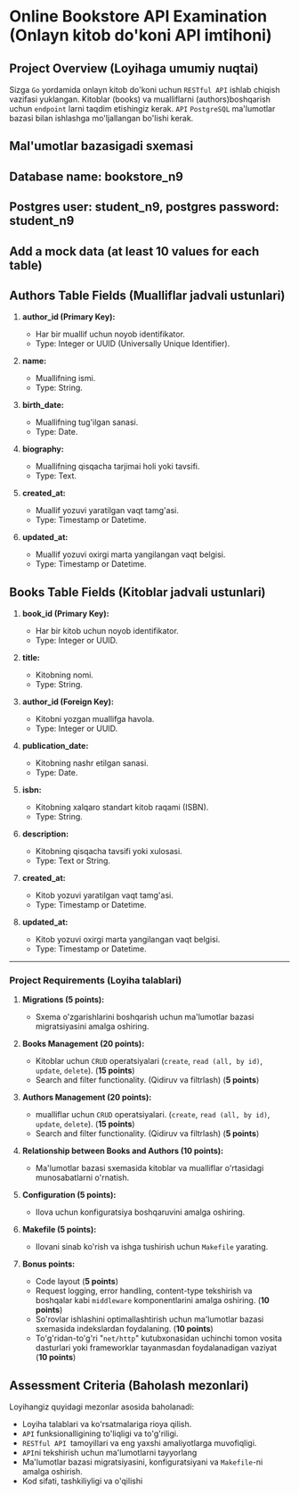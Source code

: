 # Online Bookstore API Examination (Onlayn kitob do'koni API imtihoni)

## Project Overview (Loyihaga umumiy nuqtai)

Sizga `Go` yordamida onlayn kitob do'koni uchun `RESTful API` ishlab chiqish vazifasi yuklangan. Kitoblar (books) va mualliflarni (authors)boshqarish uchun `endpoint` larni taqdim etishingiz kerak. `API` `PostgreSQL` ma'lumotlar bazasi bilan ishlashga mo'ljallangan bo'lishi kerak.

## Mal'umotlar bazasigadi sxemasi

## Database name: bookstore_n9
## Postgres user: student_n9, postgres password: student_n9
## Add a mock data (at least 10 values for each table)

## Authors Table Fields (Mualliflar jadvali ustunlari)

1. **author_id (Primary Key):**
   - Har bir muallif uchun noyob identifikator.
   - Type: Integer or UUID (Universally Unique Identifier).

2. **name:**
   - Muallifning ismi.
   - Type: String.

3. **birth_date:**
   - Muallifning tug'ilgan sanasi.
   - Type: Date.

4. **biography:**
   - Muallifning qisqacha tarjimai holi yoki tavsifi.
   - Type: Text.

5. **created_at:**
   - Muallif yozuvi yaratilgan vaqt tamg'asi.
   - Type: Timestamp or Datetime.

6. **updated_at:**
   - Muallif yozuvi oxirgi marta yangilangan vaqt belgisi.
   - Type: Timestamp or Datetime.

## Books Table Fields (Kitoblar jadvali ustunlari)

1. **book_id (Primary Key):**
   - Har bir kitob uchun noyob identifikator.
   - Type: Integer or UUID.

2. **title:**
   - Kitobning nomi.
   - Type: String.

3. **author_id (Foreign Key):**
   - Kitobni yozgan muallifga havola.
   - Type: Integer or UUID.

4. **publication_date:**
   - Kitobning nashr etilgan sanasi.
   - Type: Date.

5. **isbn:**
   - Kitobning xalqaro standart kitob raqami (ISBN).
   - Type: String.

6. **description:**
   - Kitobning qisqacha tavsifi yoki xulosasi.
   - Type: Text or String.

7. **created_at:**
   - Kitob yozuvi yaratilgan vaqt tamg'asi.
   - Type: Timestamp or Datetime.

8. **updated_at:**
   - Kitob yozuvi oxirgi marta yangilangan vaqt belgisi.
   - Type: Timestamp or Datetime.

---
### Project Requirements (Loyiha talablari)

1. **Migrations (5 points):**
   - Sxema o'zgarishlarini boshqarish uchun ma'lumotlar bazasi migratsiyasini amalga oshiring.

2. **Books Management (20 points):**
   - Kitoblar uchun `CRUD` operatsiyalari (`create`, `read (all, by id)`, `update`, `delete`). (**15 points**)
   - Search and filter functionality. (Qidiruv va filtrlash) (**5 points**)

3. **Authors Management (20 points):**
   - mualliflar uchun `CRUD` operatsiyalari. (`create`, `read (all, by id)`, `update`, `delete`). (**15 points**)
   - Search and filter functionality. (Qidiruv va filtrlash) (**5 points**)

4. **Relationship between Books and Authors (10 points):**
   - Ma'lumotlar bazasi sxemasida kitoblar va mualliflar o'rtasidagi munosabatlarni o'rnatish.

5. **Configuration (5 points):**
   - Ilova uchun konfiguratsiya boshqaruvini amalga oshiring.

6. **Makefile (5 points):**
   - Ilovani sinab ko'rish va ishga tushirish uchun `Makefile` yarating.

7. **Bonus points:**
   - Code layout (**5 points**)
   - Request logging, error handling, content-type tekshirish va boshqalar kabi `middleware` komponentlarini amalga oshiring. (**10 points**)
   - So'rovlar ishlashini optimallashtirish uchun ma'lumotlar bazasi sxemasida indekslardan foydalaning. (**10 points**)
   - To'g'ridan-to'g'ri "`net/http`" kutubxonasidan uchinchi tomon vosita dasturlari yoki frameworklar tayanmasdan foydalanadigan vaziyat (**10 points**)



## Assessment Criteria (Baholash mezonlari)
Loyihangiz quyidagi mezonlar asosida baholanadi:

- Loyiha talablari va ko'rsatmalariga rioya qilish.
- `API` funksionalligining to'liqligi va to'g'riligi.
- `RESTful API `tamoyillari va eng yaxshi amaliyotlarga muvofiqligi.
- `API`ni tekshirish uchun ma'lumotlarni tayyorlang
- Ma'lumotlar bazasi migratsiyasini, konfiguratsiyani va `Makefile`-ni amalga oshirish.
- Kod sifati, tashkiliyligi va o'qilishi

